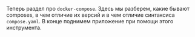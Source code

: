 Теперь раздел про `docker-compose`. Здесь мы разберем, какие бывают composes, в чем отличие их версий и в чем отличие синтаксиса `compose.yaml`. В конце поднимем приложение при помощи этого инструмента.
